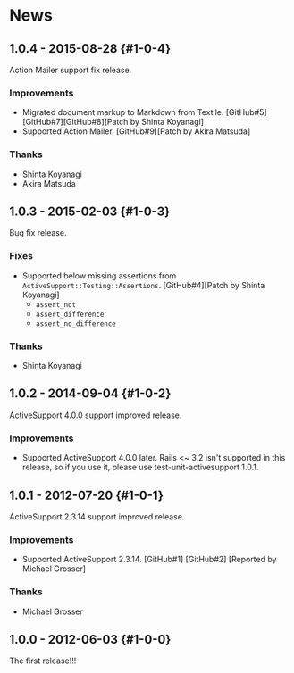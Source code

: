 # News

## 1.0.4 - 2015-08-28 {#1-0-4}

Action Mailer support fix release.

### Improvements

  * Migrated document markup to Markdown from Textile.
    [GitHub#5][GitHub#7][GitHub#8][Patch by Shinta Koyanagi]
  * Supported Action Mailer. [GitHub#9][Patch by Akira Matsuda]

### Thanks

  * Shinta Koyanagi
  * Akira Matsuda

## 1.0.3 - 2015-02-03 {#1-0-3}

Bug fix release.

### Fixes

  * Supported below missing assertions from
    `ActiveSupport::Testing::Assertions`.
    [GitHub#4][Patch by Shinta Koyanagi]
     * `assert_not`
     * `assert_difference`
     * `assert_no_difference`

### Thanks

  * Shinta Koyanagi

## 1.0.2 - 2014-09-04 {#1-0-2}

ActiveSupport 4.0.0 support improved release.

### Improvements

  * Supported ActiveSupport 4.0.0 later.
    Rails <~ 3.2 isn't supported in this release, so if you use it,
    please use test-unit-activesupport 1.0.1.

## 1.0.1 - 2012-07-20 {#1-0-1}

ActiveSupport 2.3.14 support improved release.

### Improvements

  * Supported ActiveSupport 2.3.14.
    [GitHub#1] [GitHub#2]
    [Reported by Michael Grosser]

### Thanks

  * Michael Grosser

## 1.0.0 - 2012-06-03 {#1-0-0}

The first release!!!
